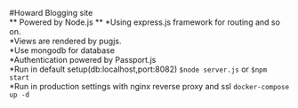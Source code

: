 #Howard Blogging site  
** Powered by Node.js **
*Using express.js framework for routing and so on.  
*Views are rendered by pugjs.  
*Use mongodb for database  
*Authentication powered by Passport.js  
*Run in default setup(db:localhost,port:8082) `$node server.js` or `$npm start`  
*Run in production settings with nginx reverse proxy and ssl `docker-compose up -d`  